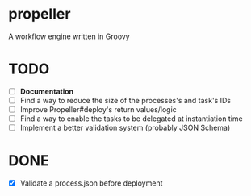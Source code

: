 # propeller
A workflow engine written in Groovy


# TODO
- [ ] **Documentation**
- [ ] Find a way to reduce the size of the processes's and task's IDs
- [ ] Improve Propeller#deploy's return values/logic
- [ ] Find a way to enable the tasks to be delegated at instantiation time
- [ ] Implement a better validation system (probably JSON Schema)

# DONE
- [X] Validate a process.json before deployment
